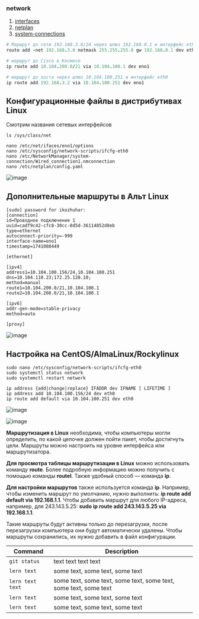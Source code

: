 ### network
1. [interfaces](interfaces)
2. [netplan](netplan)
3. [system-connections](system-connections)

```ruby
# Маршрут до сети 192.168.3.0/24 через шлюз 192.168.0.1 и интерфейс eth0 с метрикой 100
route add -net 192.168.3.0 netmask 255.255.255.0 gw 192.168.0.1 dev eth0 metric 100

# маршрут до Cisco в Космосе
ip route add 10.104.200.0/21 via 10.104.100.1 dev eno1

# маршрут до хоста через шлюз 10.104.100.251 и интерфейс eth0
ip route add 192.168.3.2 via 10.104.100.251 dev eno1 
```

## Конфигурационные файлы в дистрибутивах Linux

Смотрим названия сетевых интерфейсов
```
ls /sys/class/net
```

```
nano /etc/net/ifaces/eno1/options
nano /etc/sysconfig/network-scripts/ifcfg-eth0
nano /etc/NetworkManager/system-connection/Wired_connection1.nmconnection
nano /etc/netplan/config.yaml
```

![image](https://github.com/user-attachments/assets/d85aae53-7928-4cc3-87aa-d9fe85e6f417)


## Дополнительные маршруты в Альт Linux

```
[sudo] password for ikozhuhar:
[connection]
id=Проводное подключение 1
uuid=cadf9c42-cfc8-30cc-8d5d-36114852d8eb
type=ethernet
autoconnect-priority=-999
interface-name=eno1
timestamp=1741088449

[ethernet]

[ipv4]
address1=10.104.100.156/24,10.104.100.251
dns=10.104.110.23;172.25.128.10;
method=manual
route1=10.104.200.0/21,10.104.100.1
route2=10.104.208.0/21,10.104.100.1

[ipv6]
addr-gen-mode=stable-privacy
method=auto

[proxy]

```

![image](https://github.com/user-attachments/assets/d70d2dea-fff3-4664-9cbe-b095efde28c7)



## Настройка на CentOS/AlmaLinux/Rockylinux

```
sudo nano /etc/sysconfig/network-scripts/ifcfg-eth0
sudo systemctl status network
sudo systemctl restart network
```

```
ip address {add|change|replace} IFADDR dev IFNAME [ LIFETIME ]
ip address add 10.104.100.156/24 dev eth0
ip route add default via 10.104.100.251 dev eth0
```
![image](https://github.com/user-attachments/assets/1e094677-bd78-4a46-8234-4d2ae09de2e2)

![image](https://github.com/user-attachments/assets/331d1133-498e-4044-b302-014d8008b9fa)


**Маршрутизация в Linux** необходима, чтобы компьютеры могли определить, по какой цепочке должен пойти пакет, чтобы достигнуть цели. Маршруты можно настроить на уровне интерфейса или маршрутизатора.

**Для просмотра таблицы маршрутизации в Linux** можно использовать команду **route**. Более подробную информацию можно получить с помощью команды **routel**. Также удобный способ — команда **ip**.

**Для настройки маршрутов** также используется команда **ip**. Например, чтобы изменить маршрут по умолчанию, нужно выполнить: **ip route add default via 192.168.1.1**. Чтобы добавить маршрут для любого IP-адреса, например, для 243.143.5.25: **sudo ip route add 243.143.5.25 via 192.168.1.1**.

Такие маршруты будут активны только до перезагрузки, после перезагрузки компьютера они будут автоматически удалены. Чтобы маршруты сохранились, их нужно добавить в файл конфигурации.



| Command | Description |
| ------- | ----------- |
| `git status` | text text text text |
| `lern text` | some text, some text, some text |
| `lern text text` | some text, some text, some text, some text, some text, some text |
| `lern text` | some text, some text, some text |
| `lern text` | some text, some text, some text |



